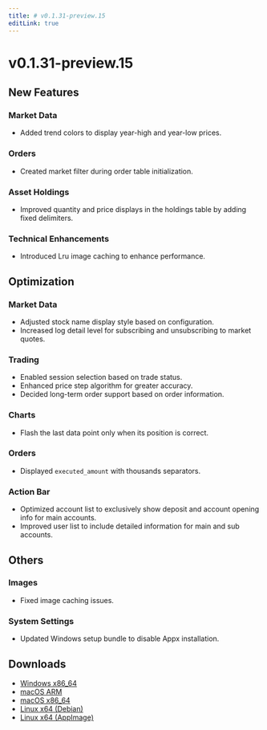 ```yaml
---
title: # v0.1.31-preview.15
editLink: true
---
```


# v0.1.31-preview.15 <Badge type="warning" text="preview" />

## New Features

### Market Data
- Added trend colors to display year-high and year-low prices.

### Orders
- Created market filter during order table initialization.

### Asset Holdings
- Improved quantity and price displays in the holdings table by adding fixed delimiters.

### Technical Enhancements
- Introduced Lru image caching to enhance performance.

## Optimization

### Market Data
- Adjusted stock name display style based on configuration.
- Increased log detail level for subscribing and unsubscribing to market quotes.

### Trading
- Enabled session selection based on trade status.
- Enhanced price step algorithm for greater accuracy.
- Decided long-term order support based on order information.

### Charts
- Flash the last data point only when its position is correct.

### Orders
- Displayed `executed_amount` with thousands separators.

### Action Bar
- Optimized account list to exclusively show deposit and account opening info for main accounts.
- Improved user list to include detailed information for main and sub accounts.

## Others

### Images
- Fixed image caching issues.

### System Settings
- Updated Windows setup bundle to disable Appx installation.

## Downloads

- [Windows x86_64](https://assets.lbkrs.com/github/release/longbridge-desktop/preview/longbridge-v0.1.31-preview.15-windows-x86_64.exe)
- [macOS ARM](https://assets.lbkrs.com/github/release/longbridge-desktop/preview/longbridge-v0.1.31-preview.15-macos-aarch64.dmg)
- [macOS x86_64](https://assets.lbkrs.com/github/release/longbridge-desktop/preview/longbridge-v0.1.31-preview.15-macos-x86_64.dmg)
- [Linux x64 (Debian)](https://assets.lbkrs.com/github/release/longbridge-desktop/preview/longbridge-v0.1.31-preview.15-linux-x86_64.deb)
- [Linux x64 (AppImage)](https://assets.lbkrs.com/github/release/longbridge-desktop/preview/longbridge-v0.1.31-preview.15-linux-x86_64.AppImage)